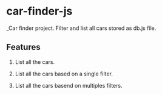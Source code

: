 # car-finder-js

_Car finder project. Filter and list all cars stored as db.js file.

## Features

1. List all the cars.

2. List all the cars based on a single filter.

3. List all the cars basend on multiples filters.